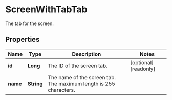 

# ScreenWithTabTab

The tab for the screen.

## Properties

| Name | Type | Description | Notes |
|------------ | ------------- | ------------- | -------------|
|**id** | **Long** | The ID of the screen tab. |  [optional] [readonly] |
|**name** | **String** | The name of the screen tab. The maximum length is 255 characters. |  |



